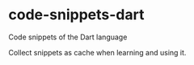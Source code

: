 # code-snippets-dart

Code snippets of the Dart language

Collect snippets as cache when learning and using it.
